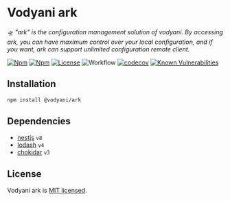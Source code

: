 # Vodyani ark

*🛸  "ark" is the configuration management solution of vodyani. By accessing ark, you can have maximum control over your local configuration, and if you want, ark can support unlimited configuration remote client.*

[![Npm](https://img.shields.io/npm/v/@vodyani/ark)](https://www.npmjs.com/package/@vodyani/ark)
[![Npm](https://img.shields.io/npm/dm/@vodyani/ark)](https://www.npmjs.com/package/@vodyani/ark)
[![License](https://img.shields.io/github/license/vodyani/ark)](LICENSE)
![Workflow](https://github.com/vodyani/ark/actions/workflows/release.yml/badge.svg)
[![codecov](https://codecov.io/gh/vodyani/ark/branch/master/graph/badge.svg?token=3L3398C2KW)](https://codecov.io/gh/vodyani/ark)
[![Known Vulnerabilities](https://snyk.io/test/github/vodyani/ark/badge.svg?targetFile=package.json)](https://snyk.io/test/github/vodyani/ark?targetFile=package.json)

## Installation

```sh
npm install @vodyani/ark
```

## Dependencies

- [nestjs](https://github.com/nestjs) `v8`
- [lodash](https://github.com/lodash/lodash) `v4`
- [chokidar](https://github.com/paulmillr/chokidar) `v3`

## License

Vodyani ark is [MIT licensed](LICENSE).
